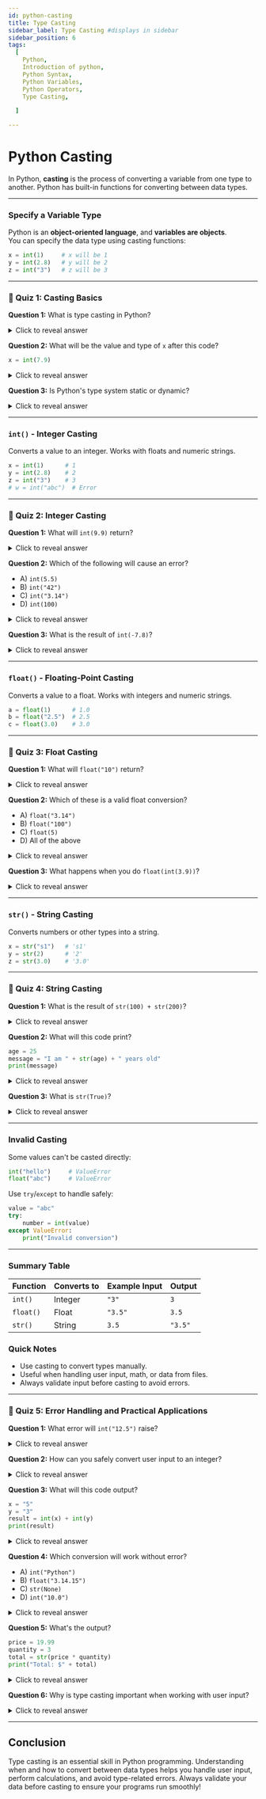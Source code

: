 ```yaml
---
id: python-casting
title: Type Casting
sidebar_label: Type Casting #displays in sidebar
sidebar_position: 6
tags:
  [
    Python,
    Introduction of python,
    Python Syntax,
    Python Variables,
    Python Operators,
    Type Casting,

  ]

---
```


# Python Casting

In Python, **casting** is the process of converting a variable from one type to another. Python has built-in functions for converting between data types.

---

### Specify a Variable Type

Python is an **object-oriented language**, and **variables are objects**.  
You can specify the data type using casting functions:

```python
x = int(1)     # x will be 1
y = int(2.8)   # y will be 2
z = int("3")   # z will be 3
```

---

### 🧠 Quiz 1: Casting Basics

**Question 1:** What is type casting in Python?

<details>
<summary>Click to reveal answer</summary>

**Answer:** The process of converting a variable from one data type to another

**Explanation:** Type casting allows you to change data types explicitly. For example, converting a string "5" to an integer 5, or a float 3.14 to an integer 3.
</details>

**Question 2:** What will be the value and type of `x` after this code?
```python
x = int(7.9)
```

<details>
<summary>Click to reveal answer</summary>

**Answer:** Value: `7`, Type: `int`

**Explanation:** `int()` converts the float 7.9 to an integer by truncating (cutting off) the decimal part, not rounding. So 7.9 becomes 7.
</details>

**Question 3:** Is Python's type system static or dynamic?

<details>
<summary>Click to reveal answer</summary>

**Answer:** Dynamic

**Explanation:** Python is dynamically typed, meaning you don't need to declare variable types explicitly. The type is determined at runtime. However, you can use casting to explicitly convert types when needed.
</details>

---

###  `int()` - Integer Casting

Converts a value to an integer. Works with floats and numeric strings.

```python
x = int(1)      # 1
y = int(2.8)    # 2
z = int("3")    # 3
# w = int("abc")  # Error
```

---

### 🧠 Quiz 2: Integer Casting

**Question 1:** What will `int(9.9)` return?

<details>
<summary>Click to reveal answer</summary>

**Answer:** `9`

**Explanation:** `int()` truncates (removes) the decimal part, it doesn't round. So 9.9 becomes 9, not 10. This is different from the `round()` function which would give 10.
</details>

**Question 2:** Which of the following will cause an error?
- A) `int(5.5)`
- B) `int("42")`
- C) `int("3.14")`
- D) `int(100)`

<details>
<summary>Click to reveal answer</summary>

**Answer:** C) `int("3.14")`

**Explanation:** `int()` can convert numeric strings, but only if they represent whole numbers. "42" works, but "3.14" contains a decimal point and will raise a `ValueError`. You'd need to do `int(float("3.14"))` first.
</details>

**Question 3:** What is the result of `int(-7.8)`?

<details>
<summary>Click to reveal answer</summary>

**Answer:** `-7`

**Explanation:** For negative numbers, `int()` truncates toward zero. So -7.8 becomes -7 (not -8). The decimal part is simply removed.
</details>

---

### `float()` - Floating-Point Casting

Converts a value to a float. Works with integers and numeric strings.

```python
a = float(1)      # 1.0
b = float("2.5")  # 2.5
c = float(3.0)    # 3.0
```

---

### 🧠 Quiz 3: Float Casting

**Question 1:** What will `float("10")` return?

<details>
<summary>Click to reveal answer</summary>

**Answer:** `10.0`

**Explanation:** `float()` converts the string "10" to a floating-point number 10.0. Even though the input doesn't have a decimal, the output will be a float type.
</details>

**Question 2:** Which of these is a valid float conversion?
- A) `float("3.14")`
- B) `float("100")`
- C) `float(5)`
- D) All of the above

<details>
<summary>Click to reveal answer</summary>

**Answer:** D) All of the above

**Explanation:** `float()` is very flexible. It can convert:
- Float strings: `float("3.14")` → 10.0
- Integer strings: `float("100")` → 100.0
- Integers: `float(5)` → 5.0
</details>

**Question 3:** What happens when you do `float(int(3.9))`?

<details>
<summary>Click to reveal answer</summary>

**Answer:** `3.0`

**Explanation:** 
1. First, `int(3.9)` converts to `3` (truncates decimal)
2. Then, `float(3)` converts to `3.0`
The decimal part (.9) is lost in the first conversion and cannot be recovered.
</details>

---

###  `str()` - String Casting

Converts numbers or other types into a string.

```python
x = str("s1")   # 's1'
y = str(2)      # '2'
z = str(3.0)    # '3.0'
```

---

### 🧠 Quiz 4: String Casting

**Question 1:** What is the result of `str(100) + str(200)`?

<details>
<summary>Click to reveal answer</summary>

**Answer:** `"100200"` (string concatenation, not addition)

**Explanation:** When you convert numbers to strings and use `+`, it concatenates them as strings rather than adding them mathematically. So `"100" + "200"` = `"100200"`, not `300`.
</details>

**Question 2:** What will this code print?
```python
age = 25
message = "I am " + str(age) + " years old"
print(message)
```

<details>
<summary>Click to reveal answer</summary>

**Answer:** `I am 25 years old`

**Explanation:** You must convert the integer `age` to a string using `str()` before concatenating it with other strings. Without `str()`, you'd get a `TypeError`.
</details>

**Question 3:** What is `str(True)`?

<details>
<summary>Click to reveal answer</summary>

**Answer:** `"True"` (string)

**Explanation:** `str()` can convert boolean values to strings. `True` becomes the string `"True"` and `False` becomes `"False"`.
</details>

---

### Invalid Casting

Some values can't be casted directly:

```python
int("hello")     # ValueError
float("abc")     # ValueError
```

Use `try`/`except` to handle safely:

```python
value = "abc"
try:
    number = int(value)
except ValueError:
    print("Invalid conversion")
```

---

### Summary Table

| Function  | Converts to | Example Input | Output  |
| --------- | ----------- | ------------- | ------- |
| `int()`   | Integer     | `"3"`         | `3`     |
| `float()` | Float       | `"3.5"`       | `3.5`   |
| `str()`   | String      | `3.5`         | `"3.5"` |


### Quick Notes

* Use casting to convert types manually.
* Useful when handling user input, math, or data from files.
* Always validate input before casting to avoid errors.

---

### 🧠 Quiz 5: Error Handling and Practical Applications

**Question 1:** What error will `int("12.5")` raise?

<details>
<summary>Click to reveal answer</summary>

**Answer:** `ValueError`

**Explanation:** `int()` cannot directly convert strings containing decimal points. You must first convert to float: `int(float("12.5"))` which gives `12`.
</details>

**Question 2:** How can you safely convert user input to an integer?

<details>
<summary>Click to reveal answer</summary>

**Answer:** Use try/except block:
```python
try:
    num = int(input("Enter a number: "))
except ValueError:
    print("Invalid input!")
```

**Explanation:** User input can be anything, so wrapping the conversion in try/except prevents your program from crashing when users enter non-numeric data.
</details>

**Question 3:** What will this code output?
```python
x = "5"
y = "3"
result = int(x) + int(y)
print(result)
```

<details>
<summary>Click to reveal answer</summary>

**Answer:** `8`

**Explanation:** Both strings are converted to integers first (5 and 3), then mathematical addition is performed: 5 + 3 = 8. Without casting, `"5" + "3"` would give `"53"` (string concatenation).
</details>

**Question 4:** Which conversion will work without error?
- A) `int("Python")`
- B) `float("3.14.15")`
- C) `str(None)`
- D) `int("10.0")`

<details>
<summary>Click to reveal answer</summary>

**Answer:** C) `str(None)`

**Explanation:** 
- A) `int("Python")` - ValueError (non-numeric string)
- B) `float("3.14.15")` - ValueError (invalid format)
- C) `str(None)` - Works! Returns `"None"`
- D) `int("10.0")` - ValueError (decimal point in string)
</details>

**Question 5:** What's the output?
```python
price = 19.99
quantity = 3
total = str(price * quantity)
print("Total: $" + total)
```

<details>
<summary>Click to reveal answer</summary>

**Answer:** `Total: $59.97`

**Explanation:** 
1. `price * quantity` = 19.99 × 3 = 59.97 (float)
2. `str(59.97)` = `"59.97"` (string)
3. String concatenation: `"Total: $" + "59.97"` = `"Total: $59.97"`
</details>

**Question 6:** Why is type casting important when working with user input?

<details>
<summary>Click to reveal answer</summary>

**Answer:** User input from `input()` is always a string, so you need to cast it to the appropriate type for calculations or comparisons

**Explanation:** Example:
```python
age = input("Enter age: ")  # "25" (string)
# age + 5  # Error! Can't add string and int
age = int(age)  # 25 (integer)
age + 5  # Works! Returns 30
```
Without casting, you can't perform mathematical operations on user input.
</details>

---

## Conclusion

Type casting is an essential skill in Python programming. Understanding when and how to convert between data types helps you handle user input, perform calculations, and avoid type-related errors. Always validate your data before casting to ensure your programs run smoothly!
